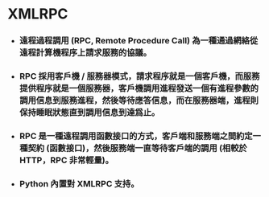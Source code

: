 XMLRPC
=====
* ### 遠程過程調用 (RPC, Remote Procedure Call) 為一種通過網絡從遠程計算機程序上請求服務的協議。
* ### RPC 採用客戶機 / 服務器模式，請求程序就是一個客戶機，而服務提供程序就是一個服務器，客戶機調用進程發送一個有進程參數的調用信息到服務進程，然後等待應答信息，而在服務器端，進程則保持睡眠狀態直到調用信息到達爲止。
* ### RPC 是一種遠程調用函數接口的方式，客戶端和服務端之間約定一種契約 (函數接口)，然後服務端一直等待客戶端的調用 (相較於 HTTP，RPC 非常輕量)。
* ### Python 內置對 XMLRPC 支持。
<br />
